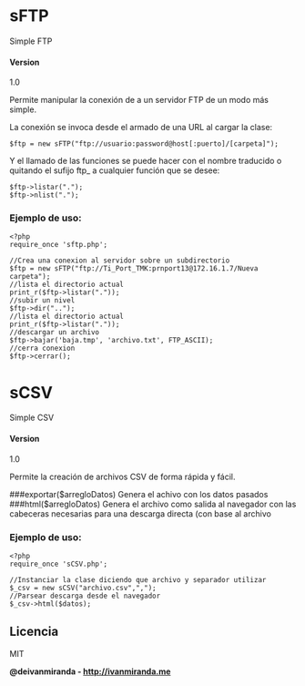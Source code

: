# sFTP
Simple FTP
#### Version
1.0

Permite manipular la conexión de a un servidor FTP de un modo más simple.

La conexión se invoca desde el armado de una URL al cargar la clase:
```
$ftp = new sFTP("ftp://usuario:password@host[:puerto]/[carpeta]");
```
Y el llamado de las funciones se puede hacer con el nombre traducido o quitando el sufijo ftp_ a cualquier función que se desee:

```
$ftp->listar(".");
$ftp->nlist(".");
```

### Ejemplo de uso:

```
<?php
require_once 'sftp.php';

//Crea una conexion al servidor sobre un subdirectorio
$ftp = new sFTP("ftp://Ti_Port_TMK:prnport13@172.16.1.7/Nueva carpeta");
//lista el directorio actual
print_r($ftp->listar("."));
//subir un nivel
$ftp->dir("..");
//lista el directorio actual
print_r($ftp->listar("."));
//descargar un archivo
$ftp->bajar('baja.tmp', 'archivo.txt', FTP_ASCII);
//cerra conexion
$ftp->cerrar();
```

# sCSV
Simple CSV
#### Version
1.0

Permite la creación de archivos CSV de forma rápida y fácil.

###exportar($arregloDatos)
Genera el achivo con los datos pasados
###html($arregloDatos)
Genera el archivo como salida al navegador con las cabeceras necesarias para una descarga directa (con base al archivo

### Ejemplo de uso:

```
<?php
require_once 'sCSV.php';

//Instanciar la clase diciendo que archivo y separador utilizar
$_csv = new sCSV("archivo.csv",",");
//Parsear descarga desde el navegador
$_csv->html($datos);
```

Licencia
----
MIT

**@deivanmiranda - http://ivanmiranda.me**

